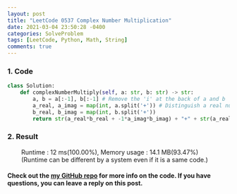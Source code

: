 ```yaml
---
layout: post
title: "LeetCode 0537 Complex Number Multiplication"
date: 2021-03-04 23:50:28 -0400
categories: SolveProblem
tags: [LeetCode, Python, Math, String]
comments: true
---
```


### 1. Code
```python
class Solution:
    def complexNumberMultiply(self, a: str, b: str) -> str:
        a, b = a[:-1], b[:-1] # Remove the 'i' at the back of a and b
        a_real, a_imag = map(int, a.split('+')) # Distinguish a real number from a imaginary number
        b_real, b_imag = map(int, b.split('+'))
        return str(a_real*b_real + -1*a_imag*b_imag) + "+" + str(a_real*b_imag + b_real*a_imag) + "i"
```

### 2. Result
&nbsp;&nbsp;&nbsp;&nbsp;&nbsp;&nbsp;&nbsp;&nbsp;Runtime : 12 ms(100.00%), Memory usage : 14.1 MB(93.47%)  
&nbsp;&nbsp;&nbsp;&nbsp;&nbsp;&nbsp;&nbsp;&nbsp;(Runtime can be different by a system even if it is a same code.)

#### Check out the [my GitHub repo][hyuk-gh] for more info on the code. If you have questions, you can leave a reply on this post.
[hyuk-gh]: https://github.com/dlgur1994/StudyAlgorithms
